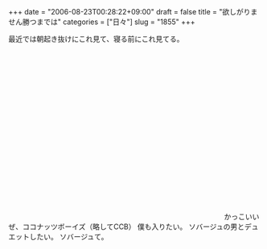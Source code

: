 +++
date = "2006-08-23T00:28:22+09:00"
draft = false
title = "欲しがりません勝つまでは"
categories = ["日々"]
slug = "1855"
+++

最近では朝起き抜けにこれ見て、寝る前にこれ見てる。
<object width="425" height="350"><param name="movie" value="http://www.youtube.com/v/93k4aMJAAoE"></param><embed src="http://www.youtube.com/v/93k4aMJAAoE" type="application/x-shockwave-flash" width="425" height="350"></embed></object>
かっこいいぜ、ココナッツボーイズ（略してCCB）
僕も入りたい。
ソバージュの男とデュエットしたい。
ソバージュて。
